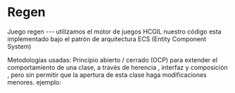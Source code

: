 # Regen
Juego regen --- utilizamos el motor de juegos HCGIL
nuestro código esta implementado bajo el patrón de arquitectura ECS (Entity Component System)

Metodologías usadas: Principio abierto / cerrado (OCP) para extender el comportamiento de una clase,
a través de herencia , interfaz y composición , pero sin permitir que la apertura de esta clase haga modificaciones menores.
ejemplo:




